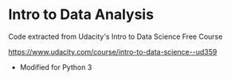 # Intro to Data Analysis

Code extracted from Udacity's Intro to Data Science Free Course

https://www.udacity.com/course/intro-to-data-science--ud359

- Modified for Python 3

